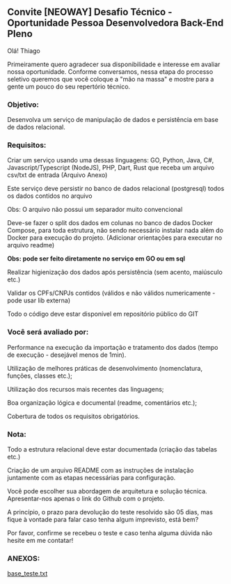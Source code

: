 ## Convite [NEOWAY] Desafio Técnico - Oportunidade Pessoa Desenvolvedora Back-End Pleno

Olá! Thiago

Primeiramente quero agradecer sua disponibilidade e interesse em avaliar nossa oportunidade. Conforme conversamos, nessa etapa do processo seletivo queremos que você coloque a "mão na massa" e mostre para a gente um pouco do seu repertório técnico.

### Objetivo:
Desenvolva um serviço de manipulação de dados e persistência em base de dados relacional.

### Requisitos:
Criar um serviço usando uma dessas linguagens: GO, Python, Java, C#, Javascript/Typescript (NodeJS), PHP, Dart, Rust que receba um arquivo csv/txt de entrada (Arquivo Anexo)

Este serviço deve persistir no banco de dados relacional (postgresql) todos os dados contidos no arquivo

Obs: O arquivo não possui um separador muito convencional

Deve-se fazer o split dos dados em colunas no banco de dados
Docker Compose, para toda estrutura, não sendo necessário instalar nada além do Docker para execução do projeto. (Adicionar orientações para executar no arquivo readme)

**Obs: pode ser feito diretamente no serviço em GO ou em sql**

Realizar higienização dos dados após persistência (sem acento, maiúsculo etc.)

Validar os CPFs/CNPJs contidos (válidos e não válidos numericamente - pode usar lib externa)

Todo o código deve estar disponível em repositório público do GIT

### Você será avaliado por:
Performance na execução da importação e tratamento dos dados (tempo de execução - desejável menos de 1min).

Utilização de melhores práticas de desenvolvimento (nomenclatura, funções, classes etc.);

Utilização dos recursos mais recentes das linguagens;

Boa organização lógica e documental (readme, comentários etc.);

Cobertura de todos os requisitos obrigatórios.

### Nota:
Todo a estrutura relacional deve estar documentada (criação das tabelas etc.)

Criação de um arquivo README com as instruções de instalação juntamente com as etapas necessárias para configuração.

Você pode escolher sua abordagem de arquitetura e solução técnica.
Apresentar-nos apenas o link do Github com o projeto.

A princípio, o prazo para devolução do teste resolvido são 05 dias, mas fique à vontade para falar caso tenha algum imprevisto, está bem?

Por favor, confirme se recebeu o teste e caso tenha alguma dúvida não hesite em me contatar!

### ANEXOS:
[base_teste.txt](https://github.com/t7cabral/neoway-backend-pleno/blob/main/base_teste.txt)